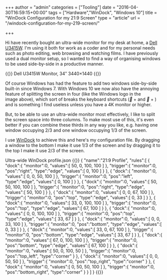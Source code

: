 +++
author = "admin"
categories = ["Tooling"]
date = "2016-04-30T16:59:15+00:00"
tags = ["Hardware","WinDock", "Windows 10"]
title = "WinDock Configuration for my 21:9 Screen"
type = "article"
url = "/windock-configuration-for-my-219-screen/"

+++

Hi have recently bought an ultra-wide monitor for my desk at home, a [Dell U3415W][1]. I'm using it both for work as a coder and for my personal needs such as photo editing, web browsing and watching films. I have previously used a dual monitor setup, so I wanted to find a way of organising windows to be used side-by-side in a productive manner.

{{<post-image image="2016-04-30_HPA_9723.jpg" lightbox="true">}}
Dell U3415W Monitor, 34″ 3440×1440
{{</post-image>}}

Of course Windows has had the feature to add two windows side-by-side built-in since Windows 7. With Windows 10 we now also have the annoying feature of splitting the screen in four (like the Windows logo in the image above), which sort of breaks the keyboard shortcuts (<i class="fab fa-fw"></i> + <i class="fa fa-arrow-left"></i> and <i class="fab fa-fw"></i> + <i class="fa fa-arrow-right"></i>) and is something I find useless unless you have a 4K monitor or higher.

But, to be able to use an ultra-wide monitor most effectively, I like to split the screen space into three columns. To make most use of this, it's even better if you can combine these thirds in any way you like, e.g. having one window occupying 2/3 and one window occupying 1/3 of the screen.

I use [WinDock][3] to achieve this and here's my configuration file. By dragging a window to the bottom I make it use 1/3 of the screen and by dragging it to the top I make it use 2/3 of the screen.

Ultra-wide WinDock profile.json
{{<highlight json>}}
{
   "name":"21:9 Profile",
   "rules":[
      {
         "dock":{
            "monitor":0,
            "values":[
               50,
               0,
               100,
               100
            ]
         },
         "trigger":{
            "monitor":0,
            "pos":"right",
            "type":"edge",
            "values":[
               0,
               100
            ]
         }
      },
      {
         "dock":{
            "monitor":0,
            "values":[
               0,
               0,
               50,
               100
            ]
         },
         "trigger":{
            "monitor":0,
            "pos":"left",
            "type":"edge",
            "values":[
               0,
               100
            ]
         }
      },
      {
         "dock":{
            "monitor":0,
            "values":[
               50,
               50,
               100,
               100
            ]
         },
         "trigger":{
            "monitor":0,
            "pos":"right",
            "type":"edge",
            "values":[
               50,
               100
            ]
         }
      },
      {
         "dock":{
            "monitor":0,
            "values":[
               0,
               0,
               67,
               100
            ]
         },
         "trigger":{
            "monitor":0,
            "pos":"top",
            "type":"edge",
            "values":[
               0,
               33
            ]
         }
      },
      {
         "dock":{
            "monitor":0,
            "values":[
               33,
               0,
               100,
               100
            ]
         },
         "trigger":{
            "monitor":0,
            "pos":"top",
            "type":"edge",
            "values":[
               67,
               100
            ]
         }
      },
      {
         "dock":{
            "monitor":0,
            "values":[
               0,
               0,
               100,
               100
            ]
         },
         "trigger":{
            "monitor":0,
            "pos":"top",
            "type":"edge",
            "values":[
               33,
               67
            ]
         }
      },
      {
         "dock":{
            "monitor":0,
            "values":[
               0,
               0,
               33,
               100
            ]
         },
         "trigger":{
            "monitor":0,
            "pos":"bottom",
            "type":"edge",
            "values":[
               0,
               33
            ]
         }
      },
      {
         "dock":{
            "monitor":0,
            "values":[
               33,
               0,
               67,
               100
            ]
         },
         "trigger":{
            "monitor":0,
            "pos":"bottom",
            "type":"edge",
            "values":[
               33,
               67
            ]
         }
      },
      {
         "dock":{
            "monitor":0,
            "values":[
               67,
               0,
               100,
               100
            ]
         },
         "trigger":{
            "monitor":0,
            "pos":"bottom",
            "type":"edge",
            "values":[
               67,
               100
            ]
         }
      },
      {
         "dock":{
            "monitor":0,
            "values":[
               50,
               0,
               100,
               50
            ]
         },
         "trigger":{
            "monitor":0,
            "pos":"top_left",
            "type":"corner"
         }
      },
      {
         "dock":{
            "monitor":0,
            "values":[
               0,
               0,
               50,
               50
            ]
         },
         "trigger":{
            "monitor":0,
            "pos":"top_right",
            "type":"corner"
         }
      },
      {
         "dock":{
            "monitor":0,
            "values":[
               0,
               50,
               50,
               100
            ]
         },
         "trigger":{
            "monitor":0,
            "pos":"bottom_right",
            "type":"corner"
         }
      }
   ]
}
{{</highlight>}}


 [1]: http://www1.euro.dell.com/uk/en/business/Peripherals/dell-u3415w-monitor/pd.aspx?refid=dell-u3415w-monitor&cs=ukbsdt1&s=bsd
 [2]: http://localhost/wp-content/uploads/2016/04/2016-04-30_HPA_9723.jpg
 [3]: http://www.ivanyu.ca/windock/